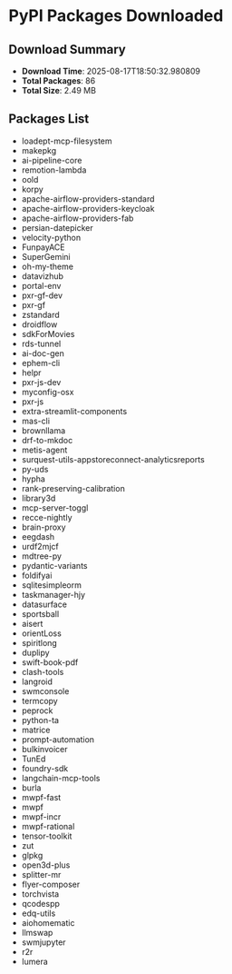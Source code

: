 # PyPI Packages Downloaded

## Download Summary
- **Download Time**: 2025-08-17T18:50:32.980809
- **Total Packages**: 86
- **Total Size**: 2.49 MB

## Packages List
- loadept-mcp-filesystem
- makepkg
- ai-pipeline-core
- remotion-lambda
- oold
- korpy
- apache-airflow-providers-standard
- apache-airflow-providers-keycloak
- apache-airflow-providers-fab
- persian-datepicker
- velocity-python
- FunpayACE
- SuperGemini
- oh-my-theme
- datavizhub
- portal-env
- pxr-gf-dev
- pxr-gf
- zstandard
- droidflow
- sdkForMovies
- rds-tunnel
- ai-doc-gen
- ephem-cli
- helpr
- pxr-js-dev
- myconfig-osx
- pxr-js
- extra-streamlit-components
- mas-cli
- brownllama
- drf-to-mkdoc
- metis-agent
- surquest-utils-appstoreconnect-analyticsreports
- py-uds
- hypha
- rank-preserving-calibration
- library3d
- mcp-server-toggl
- recce-nightly
- brain-proxy
- eegdash
- urdf2mjcf
- mdtree-py
- pydantic-variants
- foldifyai
- sqlitesimpleorm
- taskmanager-hjy
- datasurface
- sportsball
- aisert
- orientLoss
- spiritlong
- duplipy
- swift-book-pdf
- clash-tools
- langroid
- swmconsole
- termcopy
- peprock
- python-ta
- matrice
- prompt-automation
- bulkinvoicer
- TunEd
- foundry-sdk
- langchain-mcp-tools
- burla
- mwpf-fast
- mwpf
- mwpf-incr
- mwpf-rational
- tensor-toolkit
- zut
- glpkg
- open3d-plus
- splitter-mr
- flyer-composer
- torchvista
- qcodespp
- edq-utils
- aiohomematic
- llmswap
- swmjupyter
- r2r
- lumera
